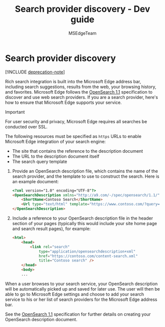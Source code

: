 ﻿---
ms.assetid: f74760f5-061c-494d-b096-9fb6ecb71a16
description: If you are a search provider, see how to ensure that Microsoft Edge supports your service.
title: Search provider discovery - Dev guide
author: MSEdgeTeam
ms.author: msedgedevrel
ms.topic: article
ms.prod: microsoft-edge
keywords: edge, web development, html, css, javascript, developer
ms.date: 12/02/2020
ROBOTS: NOINDEX,NOFOLLOW
---
# Search provider discovery  

[!INCLUDE [deprecation-note](../../includes/legacy-edge-note.md)]  

Rich search integration is built into the Microsoft Edge address bar, including search suggestions, results from the web, your browsing history, and favorites.  Microsoft Edge follows the [OpenSearch 1.1](https://github.com/dewitt/opensearch/blob/master/opensearch-1-1-draft-6.md) specification to discover and use web search providers.  If you are a search provider, here's how to ensure that Microsoft Edge supports your service.  

> [!IMPORTANT]
> For user security and privacy, Microsoft Edge requires all searches be conducted over SSL.  

The following resources must be specified as `https` URLs to enable Microsoft Edge integration of your search engine:  

*   The site that contains the reference to the description document  
*   The URL to the description document itself  
*   The search query template  
    
1.  Provide an OpenSearch description file, which contains the name of the search provider, and the template to use to construct the search.  Here is an example document:  
    
    ```html
    <?xml version="1.0" encoding="UTF-8"?> 
    <OpenSearchDescription xmlns="http://a9.com/-/spec/opensearch/1.1/">
        <ShortName>Contoso Search</ShortName>
        <Url type="text/html" template="https://www.contoso.com/?query={searchTerms}"/> 
    </OpenSearchDescription>
    ```  
    
1.  Include a reference to your OpenSearch description file in the header section of your pages (typically this would include your site home page and search result pages), for example:  
    
    ```html
    <html>
        <head>
            <link rel="search" 
                type="application/opensearchdescription+xml"  
                href="https://contoso.com/content-search.xml" 
                title="Contoso search" /> 
        </head> 
        <body> 
        ...
    ```  
    
When a user browses to your search service, your OpenSearch description will be automatically picked up and saved for later use.  The user will then be able to go to Microsoft Edge settings and choose to add your search service to his or her list of search providers for the Microsoft Edge address bar.  

See the [OpenSearch 1.1](https://github.com/dewitt/opensearch/blob/master/opensearch-1-1-draft-6.md) specification for further details on creating your OpenSearch description document.  
